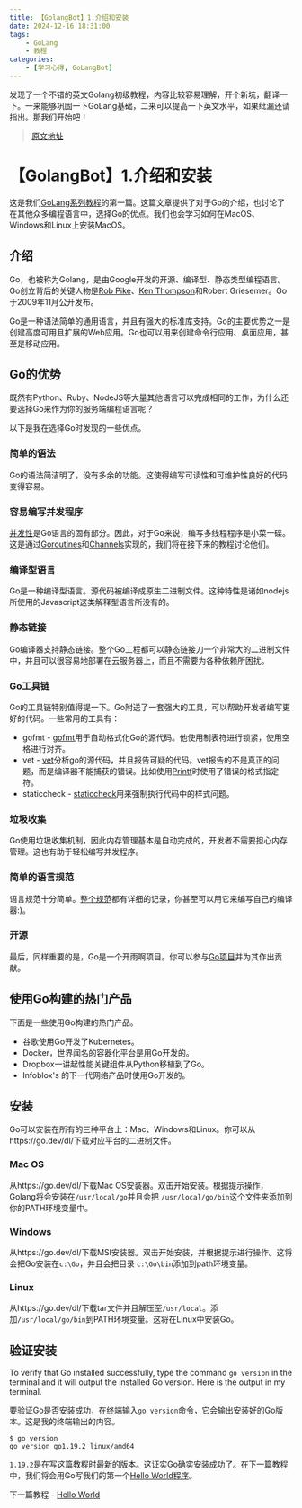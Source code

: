 ```yaml
---
title: 【GolangBot】1.介绍和安装
date: 2024-12-16 18:31:00
tags: 
    - GoLang
    - 教程
categories:
    - [学习心得, GoLangBot]
---
```


发现了一个不错的英文Golang初级教程，内容比较容易理解，开个新坑，翻译一下。一来能够巩固一下GoLang基础，二来可以提高一下英文水平，如果纰漏还请指出。那我们开始吧！

> [原文地址](https://golangbot.com/learn-golang-series/)

# 【GolangBot】1.介绍和安装

这是我们[GoLang系列教程](https://golangbot.com/learn-golang-series/)的第一篇。这篇文章提供了对于Go的介绍，也讨论了在其他众多编程语言中，选择Go的优点。我们也会学习如何在MacOS、Windows和Linux上安装MacOS。

## 介绍

Go，也被称为Golang，是由Google开发的开源、编译型、静态类型编程语言。Go创立背后的关键人物是[Rob Pike](https://zh.wikipedia.org/wiki/Rob_Pike)、[Ken Thompson](https://zh.wikipedia.org/wiki/Ken_Thompson)和Robert Griesemer。Go于2009年11月公开发布。

Go是一种语法简单的通用语言，并且有强大的标准库支持。Go的主要优势之一是创建高度可用且扩展的Web应用。Go也可以用来创建命令行应用、桌面应用，甚至是移动应用。

## Go的优势

既然有Python、Ruby、NodeJS等大量其他语言可以完成相同的工作，为什么还要选择Go来作为你的服务端编程语言呢？

以下是我在选择Go时发现的一些优点。

### 简单的语法

Go的语法简洁明了，没有多余的功能。这使得编写可读性和可维护性良好的代码变得容易。

### 容易编写并发程序

[并发性](./【GolangBot】20-并发介绍.md)是Go语言的固有部分。因此，对于Go来说，编写多线程程序是小菜一碟。这是通过[Goroutines](./【GolangBot】21-Goroutines.md)和[Channels](./【GolangBot】22-Channels.md)实现的，我们将在接下来的教程讨论他们。



### 编译型语言

Go是一种编译型语言。源代码被编译成原生二进制文件。这种特性是诸如nodejs所使用的Javascript这类解释型语言所没有的。

### 静态链接

Go编译器支持静态链接。整个Go工程都可以静态链接刀一个非常大的二进制文件中，并且可以很容易地部署在云服务器上，而且不需要为各种依赖所困扰。

### Go工具链

Go的工具链特别值得提一下。Go附送了一套强大的工具，可以帮助开发者编写更好的代码。一些常用的工具有：

- gofmt - [gofmt](https://pkg.go.dev/cmd/gofmt)用于自动格式化Go的源代码。他使用制表符进行锁紧，使用空格进行对齐。
- vet - [vet](https://pkg.go.dev/cmd/vet)分析go的源代码，并且报告可疑的代码。vet报告的不是真正的问题，而是编译器不能捕获的错误。比如使用[Printf](https://pkg.go.dev/fmt#Printf)时使用了错误的格式指定符。
- staticcheck - [staticcheck](https://staticcheck.dev/)用来强制执行代码中的样式问题。

### 垃圾收集

Go使用垃圾收集机制，因此内存管理基本是自动完成的，开发者不需要担心内存管理。这也有助于轻松编写并发程序。

### 简单的语言规范

语言规范十分简单。[整个规范](go.dev/ref/spec)都有详细的记录，你甚至可以用它来编写自己的编译器:)。

### 开源

最后，同样重要的是，Go是一个开雨啊项目。你可以参与[Go项目](https://go.dev/doc/contribute)并为其作出贡献。



## 使用Go构建的热门产品

下面是一些使用Go构建的热门产品。

- 谷歌使用Go开发了Kubernetes。
- Docker，世界闻名的容器化平台是用Go开发的。
- Dropbox一讲起性能关键组件从Python移植到了Go。
- Infoblox's 的下一代网络产品时使用Go开发的。



## 安装

Go可以安装在所有的三种平台上：Mac、Windows和Linux。你可以从https://go.dev/dl/下载对应平台的二进制文件。

### Mac OS

从https://go.dev/dl/下载Mac OS安装器。双击开始安装。根据提示操作，Golang将会安装在`/usr/local/go`并且会把 `/usr/local/go/bin`这个文件夹添加到你的PATH环境变量中。

### Windows

从https://go.dev/dl/下载MSI安装器。双击开始安装，并根据提示进行操作。这将会把Go安装在`c:\Go`，并且会把目录 `c:\Go\bin`添加到path环境变量。

### Linux

从https://go.dev/dl/下载tar文件并且解压至`/usr/local`。添加`/usr/local/go/bin`到PATH环境变量。这将在Linux中安装Go。



## 验证安装

To verify that Go installed successfully, type the command `go version` in the terminal and it will output the installed Go version. Here is the output in my terminal.

要验证Go是否安装成功，在终端输入`go version`命令，它会输出安装好的Go版本。这是我的终端输出的内容。

```fallback
$ go version
go version go1.19.2 linux/amd64
```

`1.19.2`是在写这篇教程时最新的版本。这证实Go确实安装成功了。在下一篇教程中，我们将会用Go写我们的第一个[Hello World程序](./【GolangBot】2-Hello-World.md)。



下一篇教程 - [Hello World](./【GolangBot】2-Hello-World.md)

